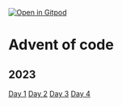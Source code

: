 [![Open in Gitpod](https://gitpod.io/button/open-in-gitpod.svg)](https://gitpod.io/#https://github.com/hallvard/adventofcode)

# Advent of code

## 2023
[Day 1](y2023/src/main/hallvard.adventofcode.day1)
[Day 2](y2023/src/main/hallvard.adventofcode.day2)
[Day 3](y2023/src/main/hallvard.adventofcode.day3)
[Day 4](y2023/src/main/hallvard.adventofcode.day4)
